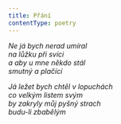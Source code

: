 ```yaml
---
title: Přání
contentType: poetry
---
```


<section>

_Ne já bych nerad umíral  
na lůžku při svíci  
a aby u mne někdo stál  
smutný a plačící_

</section>

<section>

_Já ležet bych chtěl v lopuchách  
co velkým listem svým  
by zakryly můj pyšný strach  
budu-li zbabělým_

</section>
